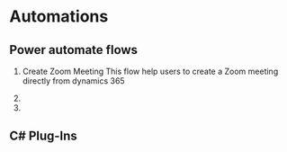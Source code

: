 # Automations

## Power automate flows

1. Create Zoom Meeting
This flow help users to create a Zoom meeting directly from dynamics 365

3. 
4. 
## C# Plug-Ins
